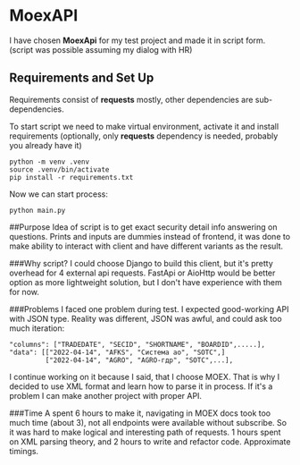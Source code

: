 # MoexAPI

I have chosen **MoexApi** for my test project and made it in script form. (script was possible assuming my dialog with HR)

## Requirements and Set Up
Requirements consist of **requests** mostly, other dependencies are sub-dependencies.

To start script we need to make virtual environment, activate it and install requirements 
(optionally, only **requests** dependency is needed, probably you already have it)

    python -m venv .venv
    source .venv/bin/activate
    pip install -r requirements.txt

Now we can start process:

    python main.py

##Purpose
Idea of script is to get exact security detail info answering on questions. 
Prints and inputs are dummies instead of frontend, it was done to make ability to interact with client
and have different variants as the result.

###Why script?
I could choose Django to build this client, but it's pretty overhead for 4 external api requests. 
FastApi or AioHttp would be better option as more lightweight solution, but I don't have experience with them for now.

###Problems
I faced one problem during test. I expected good-working API with JSON type. Reality was different, JSON was awful, 
and could ask too much iteration:

    "columns": ["TRADEDATE", "SECID", "SHORTNAME", "BOARDID",.....], 
    "data": [["2022-04-14", "AFKS", "Система ао", "SOTC",]
             ["2022-04-14", "AGRO", "AGRO-гдр", "SOTC",...],

I continue working on it because I said, that I choose MOEX. 
That is why I decided to use XML format and learn how to parse it in process. 
If it's a problem I can make another project with proper API.

###Time
A spent 6 hours to make it, navigating in MOEX docs took too much time (about 3), 
not all endpoints were available without subscribe. So it was hard to make logical and interesting path of requests. 
1 hours spent on XML parsing theory, and 2 hours to write and refactor code. Approximate timings.
